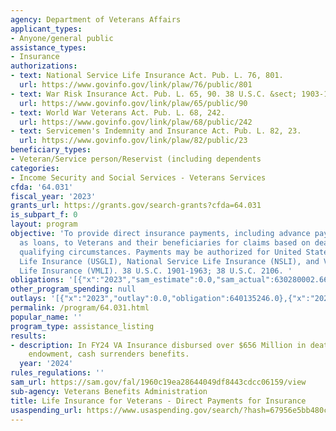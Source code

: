 ```yaml
---
agency: Department of Veterans Affairs
applicant_types:
- Anyone/general public
assistance_types:
- Insurance
authorizations:
- text: National Service Life Insurance Act. Pub. L. 76, 801.
  url: https://www.govinfo.gov/link/plaw/76/public/801
- text: War Risk Insurance Act. Pub. L. 65, 90. 38 U.S.C. &sect; 1903-1941.
  url: https://www.govinfo.gov/link/plaw/65/public/90
- text: World War Veterans Act. Pub. L. 68, 242.
  url: https://www.govinfo.gov/link/plaw/68/public/242
- text: Servicemen's Indemnity and Insurance Act. Pub. L. 82, 23.
  url: https://www.govinfo.gov/link/plaw/82/public/23
beneficiary_types:
- Veteran/Service person/Reservist (including dependents
categories:
- Income Security and Social Services - Veterans Services
cfda: '64.031'
fiscal_year: '2023'
grants_url: https://grants.gov/search-grants?cfda=64.031
is_subpart_f: 0
layout: program
objective: 'To provide direct insurance payments, including advance payments disbursed
  as loans, to Veterans and their beneficiaries for claims based on death or other
  qualifying circumstances. Payments may be authorized for United States Government
  Life Insurance (USGLI), National Service Life Insurance (NSLI), and Veterans Mortgage
  Life Insurance (VMLI). 38 U.S.C. 1901-1963; 38 U.S.C. 2106. '
obligations: '[{"x":"2023","sam_estimate":0.0,"sam_actual":630280002.66,"usa_spending_actual":640135246.0},{"x":"2024","sam_estimate":0.0,"sam_actual":656360845.38,"usa_spending_actual":662043701.0},{"x":"2025","sam_estimate":0.0,"sam_actual":646233628.47,"usa_spending_actual":0.0}]'
other_program_spending: null
outlays: '[{"x":"2023","outlay":0.0,"obligation":640135246.0},{"x":"2024","outlay":0.0,"obligation":662043701.0},{"x":"2025","outlay":0.0,"obligation":0.0}]'
permalink: /program/64.031.html
popular_name: ''
program_type: assistance_listing
results:
- description: In FY24 VA Insurance disbursed over $656 Million in death claims, matured
    endowment, cash surrenders benefits.
  year: '2024'
rules_regulations: ''
sam_url: https://sam.gov/fal/1960c19ea28644049df8443cdcc06159/view
sub-agency: Veterans Benefits Administration
title: Life Insurance for Veterans - Direct Payments for Insurance
usaspending_url: https://www.usaspending.gov/search/?hash=67956e5bb480cd2d7f23ca0dcd324718
---
```


